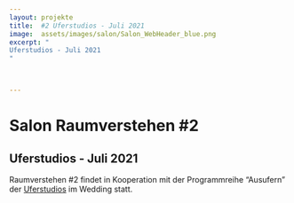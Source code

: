 ```yaml
---
layout: projekte
title:  #2 Uferstudios - Juli 2021 
image:  assets/images/salon/Salon_WebHeader_blue.png
excerpt: "
Uferstudios - Juli 2021
"



---
```

# Salon Raumverstehen #2
## Uferstudios - Juli 2021

Raumverstehen #2 findet in Kooperation mit der Programmreihe “Ausufern” der [Uferstudios](https://www.uferstudios.com/projekte/ausufern/) im Wedding statt.

